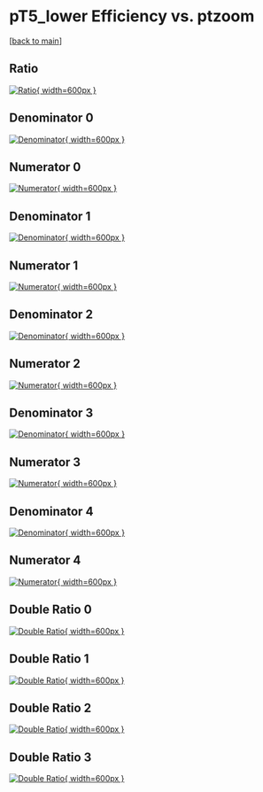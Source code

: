 # pT5_lower Efficiency vs. ptzoom

[[back to main](./)]



## Ratio

[![Ratio](../mtv/var/pT5_lower_vtr_0_1_eff_ptzoom.png){ width=600px }](../mtv/var/pT5_lower_vtr_0_1_eff_ptzoom.pdf)

## Denominator 0

[![Denominator](../mtv/den/pT5_lower_vtr_0_1_eff_ptzoom_den0.png){ width=600px }](../mtv/den/pT5_lower_vtr_0_1_eff_ptzoom_den0.pdf)

## Numerator 0

[![Numerator](../mtv/num/pT5_lower_vtr_0_1_eff_ptzoom_num0.png){ width=600px }](../mtv/num/pT5_lower_vtr_0_1_eff_ptzoom_num0.pdf)

## Denominator 1

[![Denominator](../mtv/den/pT5_lower_vtr_0_1_eff_ptzoom_den1.png){ width=600px }](../mtv/den/pT5_lower_vtr_0_1_eff_ptzoom_den1.pdf)

## Numerator 1

[![Numerator](../mtv/num/pT5_lower_vtr_0_1_eff_ptzoom_num1.png){ width=600px }](../mtv/num/pT5_lower_vtr_0_1_eff_ptzoom_num1.pdf)

## Denominator 2

[![Denominator](../mtv/den/pT5_lower_vtr_0_1_eff_ptzoom_den2.png){ width=600px }](../mtv/den/pT5_lower_vtr_0_1_eff_ptzoom_den2.pdf)

## Numerator 2

[![Numerator](../mtv/num/pT5_lower_vtr_0_1_eff_ptzoom_num2.png){ width=600px }](../mtv/num/pT5_lower_vtr_0_1_eff_ptzoom_num2.pdf)

## Denominator 3

[![Denominator](../mtv/den/pT5_lower_vtr_0_1_eff_ptzoom_den3.png){ width=600px }](../mtv/den/pT5_lower_vtr_0_1_eff_ptzoom_den3.pdf)

## Numerator 3

[![Numerator](../mtv/num/pT5_lower_vtr_0_1_eff_ptzoom_num3.png){ width=600px }](../mtv/num/pT5_lower_vtr_0_1_eff_ptzoom_num3.pdf)

## Denominator 4

[![Denominator](../mtv/den/pT5_lower_vtr_0_1_eff_ptzoom_den4.png){ width=600px }](../mtv/den/pT5_lower_vtr_0_1_eff_ptzoom_den4.pdf)

## Numerator 4

[![Numerator](../mtv/num/pT5_lower_vtr_0_1_eff_ptzoom_num4.png){ width=600px }](../mtv/num/pT5_lower_vtr_0_1_eff_ptzoom_num4.pdf)

## Double Ratio 0

[![Double Ratio](../mtv/ratio/pT5_lower_vtr_0_1_eff_ptzoom_ratio0.png){ width=600px }](../mtv/ratio/pT5_lower_vtr_0_1_eff_ptzoom_ratio0.pdf)

## Double Ratio 1

[![Double Ratio](../mtv/ratio/pT5_lower_vtr_0_1_eff_ptzoom_ratio1.png){ width=600px }](../mtv/ratio/pT5_lower_vtr_0_1_eff_ptzoom_ratio1.pdf)

## Double Ratio 2

[![Double Ratio](../mtv/ratio/pT5_lower_vtr_0_1_eff_ptzoom_ratio2.png){ width=600px }](../mtv/ratio/pT5_lower_vtr_0_1_eff_ptzoom_ratio2.pdf)

## Double Ratio 3

[![Double Ratio](../mtv/ratio/pT5_lower_vtr_0_1_eff_ptzoom_ratio3.png){ width=600px }](../mtv/ratio/pT5_lower_vtr_0_1_eff_ptzoom_ratio3.pdf)

